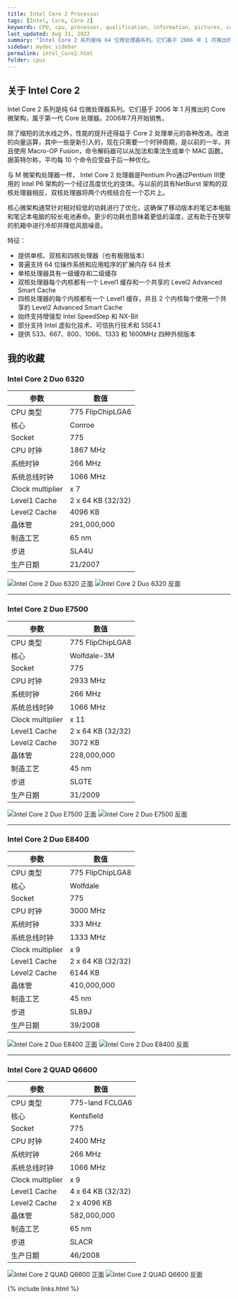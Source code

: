 ```yaml
---
title: Intel Core 2 Processor
tags: [Intel, Core, Core 2]
keywords: CPU, cpu, processor, qualification, information, pictures, core, frequency, chip packaging, packaging, cpu info, x86, collection, amd, cyrix, harris, ibm, idt, iit, intel, motorola, nec, sgs, sgs-thomson, siemens, ST, signetics, mhs, ti, texas instruments, ulsi, umc, weitek, zilog, 808x, 8085, 8088, 8086, 80188, 80186, 80286, 286, 80386, 386, i386, Am386, 386sx, 386dx, 486, i486, 586, 486sx, 486dx, overdrive, 487, pentium, 586, 5x86, 386dlc, 386slc, 486dx2, mmx, ppro, pentium-pro, pro, athlon, duron, z80, dirk oppelt, dirk, oppelt, engineering, sample, samples
last_updated: Aug 31, 2022
summary: "Intel Core 2 系列是纯 64 位微处理器系列。它们基于 2006 年 1 月推出的 Core 微架构，属于第一代 Core 处理器。2006年7月开始销售。"
sidebar: mydoc_sidebar
permalink: intel_Core2.html
folder: cpus
---
```


## 关于 Intel Core 2

Intel Core 2 系列是纯 64 位微处理器系列。它们基于 2006 年 1 月推出的 Core 微架构，属于第一代 Core 处理器。2006年7月开始销售。

除了缩短的流水线之外，性能的提升还得益于 Core 2 处理单元的各种改进。改进的向量运算，其中一些是新引入的，现在只需要一个时钟周期，是以前的一半，并且使用 Macro-OP Fusion，命令解码器可以从加法和乘法生成单个 MAC 函数。据英特尔称，平均每 10 个命令应受益于后一种优化。

与 M 微架构处理器一样， Intel Core 2 处理器是Pentium Pro通过Pentium III使用的 Intel P6 架构的一个经过高度优化的变体。与以前的具有NetBurst 架构的双核处理器相反，双核处理器将两个内核结合在一个芯片上。

核心微架构通常针对相对较低的功耗进行了优化，这确保了移动版本的笔记本电脑和笔记本电脑的较长电池寿命。更少的功耗也意味着更低的温度，这有助于在狭窄的机箱中进行冷却并降低风扇噪音。

特征：

- 提供单核、双核和四核处理器（也有极限版本）
- 普遍支持 64 位操作系统和应用程序的扩展内存 64 技术
- 单核处理器具有一级缓存和二级缓存
- 双核处理器每个内核都有一个 Level1 缓存和一个共享的 Level2 Advanced Smart Cache
- 四核处理器的每个内核都有一个 Level1 缓存，并且 2 个内核每个使用一个共享的 Level2 Advanced Smart Cache
- 始终支持增强型 Intel SpeedStep 和 NX-Bit
- 部分支持 Intel 虚拟化技术、可信执行技术和 SSE4.1
- 提供 533、667、800、1066、1333 和 1600MHz 四种外频版本

## 我的收藏

### Intel Core 2 Duo 6320

| 参数 | 数值 |
| ------ | ------ |
| CPU 类型 | 775 FlipChipLGA6 |
| 核心 | Conroe |
| Socket | 775 |
| CPU 时钟 | 1867 MHz |
| 系统时钟 | 266 MHz |
| 系统总线时钟 | 1066 MHz |
| Clock multiplier | x 7 |
| Level1 Cache | 2 x 64 KB (32/32) |
| Level2 Cache | 4096 KB |
| 晶体管 | 291,000,000 |
| 制造工艺 | 65 nm |
| 步进 | SLA4U |
| 生产日期 | 21/2007 |

![Intel Core 2 Duo 6320 正面](/images/cpus/Intel/Intel_Core_2_Duo_6320_1.jpg)
![Intel Core 2 Duo 6320 反面](/images/cpus/Intel/Intel_Core_2_Duo_6320_2.jpg)

---------

### Intel Core 2 Duo E7500

| 参数 | 数值 |
| ------ | ------ |
| CPU 类型 | 775 FlipChipLGA8 |
| 核心 | Wolfdale-3M |
| Socket | 775 |
| CPU 时钟 | 2933 MHz |
| 系统时钟 | 266 MHz |
| 系统总线时钟 | 1066 MHz |
| Clock multiplier | x 11 |
| Level1 Cache | 2 x 64 KB (32/32) |
| Level2 Cache | 3072 KB |
| 晶体管 | 228,000,000 |
| 制造工艺 | 45 nm |
| 步进 | SLGTE |
| 生产日期 | 31/2009 |

![Intel Core 2 Duo E7500 正面](/images/cpus/Intel/Intel_Core_2_Duo_E7500_1.jpg)
![Intel Core 2 Duo E7500 反面](/images/cpus/Intel/Intel_Core_2_Duo_E7500_2.jpg)

---------

### Intel Core 2 Duo E8400

| 参数 | 数值 |
| ------ | ------ |
| CPU 类型 | 775 FlipChipLGA8 |
| 核心 | Wolfdale |
| Socket | 775 |
| CPU 时钟 | 3000 MHz |
| 系统时钟 | 333 MHz |
| 系统总线时钟 | 1333 MHz |
| Clock multiplier | x 9 |
| Level1 Cache | 2 x 64 KB (32/32) |
| Level2 Cache | 6144 KB |
| 晶体管 | 410,000,000 |
| 制造工艺 | 45 nm |
| 步进 | SLB9J |
| 生产日期 | 39/2008 |

![Intel Core 2 Duo E8400 正面](/images/cpus/Intel/Intel_Core_2_Duo_E8400_1.jpg)
![Intel Core 2 Duo E8400 反面](/images/cpus/Intel/Intel_Core_2_Duo_E8400_2.jpg)

---------

### Intel Core 2 QUAD Q6600

| 参数 | 数值 |
| ------ | ------ |
| CPU 类型 | 775-land FCLGA6 |
| 核心 | Kentsfield |
| Socket | 775 |
| CPU 时钟 | 2400 MHz |
| 系统时钟 | 266 MHz |
| 系统总线时钟 | 1066 MHz |
| Clock multiplier | x 9 |
| Level1 Cache | 4 x 64 KB (32/32) |
| Level2 Cache | 2 x 4096 KB |
| 晶体管 | 582,000,000 |
| 制造工艺 | 65 nm |
| 步进 | SLACR |
| 生产日期 | 46/2008 |

![Intel Core 2 QUAD Q6600 正面](/images/cpus/Intel/Intel_Core_2_QUAD_Q6600_1.jpg)
![Intel Core 2 QUAD Q6600 反面](/images/cpus/Intel/Intel_Core_2_QUAD_Q6600_2.jpg)

{% include links.html %}
